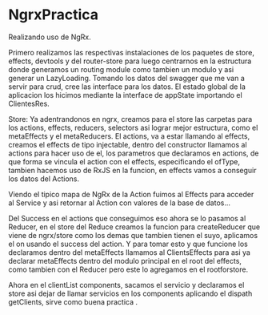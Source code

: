 # NgrxPractica

Realizando uso de NgRx.

Primero realizamos las respectivas instalaciones de los paquetes de store, effects, devtools y del router-store para luego centrarnos en la estructura donde generamos un routing module como tambien un modulo y asi generar un LazyLoading.
Tomando los datos del swagger que me van a servir para crud, cree las interface para los datos.
El estado global de la aplicacion los hicimos mediante la interface de appState importando el ClientesRes.

Store:
Ya adentrandonos en ngrx, creamos para el store las carpetas para los actions, effects, reducers, selectors asi lograr mejor estructura, como el metaEffects y el metaReducers.
El actions, va a estar llamando al effects, creamos el effects de tipo injectable, dentro del constructor llamamos al actions para hacer uso de el, los parametros que declaramos en actions, de que forma se vincula el action con el effects, especificando el ofType, tambien hacemos uso de RxJS en la funcion, en effects vamos a conseguir los datos del Actions.

Viendo el tipico mapa de NgRx de la Action fuimos al Effects para acceder al Service y asi retornar al Action con valores de la base de datos...

Del Success en el actions que conseguimos eso ahora se lo pasamos al Reducer, en el store del Reduce creamos la funcion para createReducer que viene de ngrx/store como los demas que tambien tienen el suyo, aplicamos el on usando el success del action. Y para tomar esto y que funcione los declaramos dentro del metaEffects llamamos al ClientsEffects para asi ya declarar metaEffects dentro del modulo principal en el root del effects, como tambien con el Reducer pero este lo agregamos en el rootforstore.

Ahora en el clientList components, sacamos el servicio y declaramos el store<appState> asi dejar de llamar servicios en los components aplicando el dispath getClients, sirve como buena practica .
